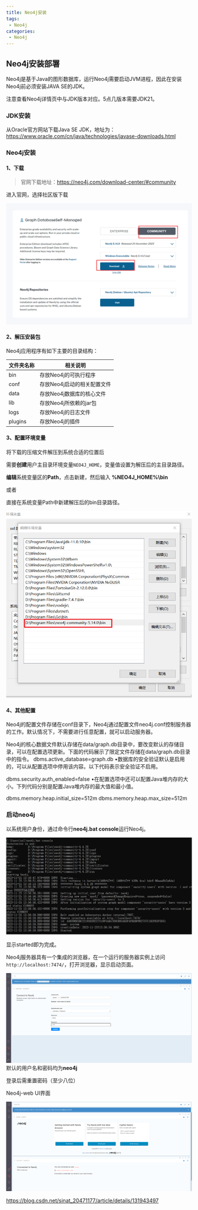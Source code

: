 ```yaml
---
title: Neo4j安装
tags:
 - Neo4j
categories: 
 - Neo4j
---
```




## Neo4j安装部署



Neo4j是基于Java的图形数据库，运行Neo4j需要启动JVM进程，因此在安装Neo4j前必须安装JAVA SE的JDK。

注意查看Neo4j详情页中与JDK版本对应。5点几版本需要JDK21。

### JDK安装

从Oracle官方网站下载Java SE JDK，地址为：https://www.oracle.com/cn/java/technologies/javase-downloads.html



### Neo4j安装

#### 1、下载

> 官网下载地址：https://neo4j.com/download-center/#community

进入官网，选择社区版下载

![image-20231125203026237](1_Neo4j安装.assets/image-20231125203026237.png)

#### 2、解压安装包

Neo4j应用程序有如下主要的目录结构：

| **文件夹名称** | **相关说明**                |
| -------------- | --------------------------- |
| bin            | 存放Neo4j的可执行程序       |
| conf           | 存放Neo4j启动的相关配置文件 |
| data           | 存放Neo4j数据库的核心文件   |
| lib            | 存放Neo4j所依赖的jar包      |
| logs           | 存放Neo4j的日志文件         |
| plugins        | 存放Neo4j的插件             |



#### 3、配置环境变量

将下载的压缩文件解压到系统合适的位置后

需要**创建**用户主目录环境变量`NEO4J_HOME`，变量值设置为解压后的主目录路径。

**编辑**系统变量区的**Path**，点击新建，然后输入 **%NEO4J_HOME%\bin**

或者

直接在系统变量Path中新建解压后的bin目录路径。

![image-20231125213410925](1_Neo4j安装.assets/image-20231125213410925.png)

#### 4、其他配置

Neo4j的配置文件存储在conf目录下，Neo4j通过配置文件neo4j.conf控制服务器的工作。默认情况下，不需要进行任意配置，就可以启动服务器。

Neo4j的核心数据文件默认存储在data/graph.db目录中，要改变默认的存储目录，可以在配置选项更新。下面的代码展示了限定文件存储在data/graph.db目录中的指令。
dbms.active_database=graph.db
•数据库的安全验证默认是启用的，可以从配置选项中停用该内容。以下代码表示安全验证不启用。

dbms.security.auth_enabled=false
•在配置选项中还可以配置Java堆内存的大小。下列代码分别是配置Java堆内存的最大值和最小值。

dbms.memory.heap.initial_size=512m
dbms.memory.heap.max_size=512m



### 启动neo4j

以系统用户身份，通过命令行**neo4j.bat console**运行Neo4j。

![image-20231125215717202](1_Neo4j安装.assets/image-20231125215717202.png)

显示started即为完成。

Neo4j服务器具有一个集成的浏览器，在一个运行的服务器实例上访问`http://localhost:7474/`，打开浏览器，显示启动页面。

![image-20231125215857448](1_Neo4j安装.assets/image-20231125215857448.png)默认的用户名和密码均为**neo4j**

登录后需重置密码（至少八位）

Neo4j-web UI界面

![image-20231125215950959](1_Neo4j安装.assets/image-20231125215950959.png)







https://blog.csdn.net/sinat_20471177/article/details/131943497